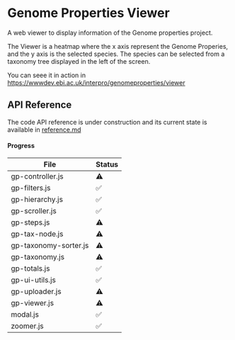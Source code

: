 # Genome Properties Viewer

A web viewer to display information of the Genome properties project.

The Viewer is a heatmap where the x axis represent the Genome Properies, and the y axis is the selected species.
The species can be selected from a taxonomy tree displayed in the left of the screen.

You can seee it in action in https://wwwdev.ebi.ac.uk/interpro/genomeproperties/viewer

## API Reference

The code API reference is under construction and its current state is available in [reference.md](./reference.md)

#### Progress

| File                  | Status |
| --------------------- | ------ |
| gp-controller.js      | ⚠️     |
| gp-filters.js         | ✅     |
| gp-hierarchy.js       | ✅     |
| gp-scroller.js        | ✅     |
| gp-steps.js           | ⚠️     |
| gp-tax-node.js        | ⚠️     |
| gp-taxonomy-sorter.js | ⚠️     |
| gp-taxonomy.js        | ⚠️     |
| gp-totals.js          | ✅     |
| gp-ui-utils.js        | ✅     |
| gp-uploader.js        | ⚠️     |
| gp-viewer.js          | ⚠️     |
| modal.js              | ✅     |
| zoomer.js             | ✅     |
